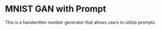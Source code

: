 # MNIST GAN with Prompt

This is a handwritten number generator that allows users to utilize prompts.